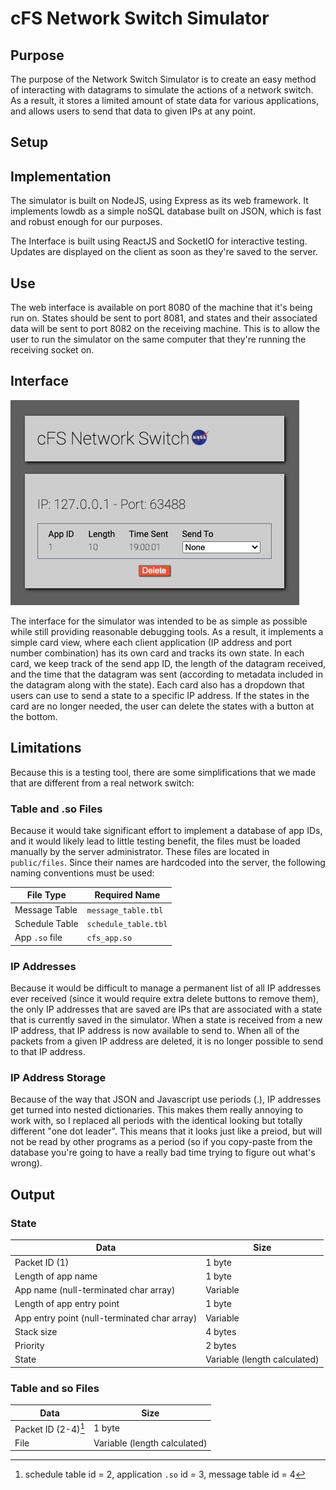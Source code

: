 # cFS Network Switch Simulator

## Purpose

The purpose of the Network Switch Simulator is to create an easy method of interacting with datagrams to simulate the actions of a network switch. As a result, it stores a limited amount of state data for various applications, and allows users to send that data to given IPs at any point.

## Setup

## Implementation

The simulator is built on NodeJS, using Express as its web framework. It implements lowdb as a simple noSQL database built on JSON, which is fast and robust enough for our purposes.

The Interface is built using ReactJS and SocketIO for interactive testing. Updates are displayed on the client as soon as they're saved to the server.

## Use

The web interface is available on port 8080 of the machine that it's being run on. States should be sent to port 8081, and states and their associated data will be sent to port 8082 on the receiving machine. This is to allow the user to run the simulator on the same computer that they're running the receiving socket on.

## Interface

![overview](./documentation_media/overview.png)

The interface for the simulator was intended to be as simple as possible while still providing reasonable debugging tools. As a result, it implements a simple card view, where each client application (IP address and port number combination) has its own card and tracks its own state. In each card, we keep track of the send app ID, the length of the datagram received, and the time that the datagram was sent (according to metadata included in the datagram along with the state). Each card also has a dropdown that users can use to send a state to a specific IP address. If the states in the card are no longer needed, the user can delete the states with a button at the bottom.

## Limitations

Because this is a testing tool, there are some simplifications that we made that are different from a real network switch:

### Table and .so Files

Because it would take significant effort to implement a database of app IDs, and it would likely lead to little testing benefit, the files must be loaded manually by the server administrator. These files are located in `public/files`. Since their names are hardcoded into the server, the following naming conventions must be used:

| File Type      | Required Name        |
| -------------- | -------------------- |
| Message Table  | `message_table.tbl`  |
| Schedule Table | `schedule_table.tbl` |
| App `.so` file | `cfs_app.so`         |

### IP Addresses

Because it would be difficult to manage a permanent list of all IP addresses ever received (since it would require extra delete buttons to remove them), the only IP addresses that are saved are IPs that are associated with a state that is currently saved in the simulator. When a state is received from a new IP address, that IP address is now available to send to. When all of the packets from a given IP address are deleted, it is no longer possible to send to that IP address.

### IP Address Storage

Because of the way that JSON and Javascript use periods (.), IP addresses get turned into nested dictionaries. This makes them really annoying to work with, so I replaced all periods with the identical looking but totally different "one dot leader". This means that it looks just like a preiod, but will not be read by other programs as a period (so if you copy-paste from the database you're going to have a really bad time trying to figure out what's wrong).

## Output

### State

| Data                                         | Size                         |
| -------------------------------------------- | ---------------------------- |
| Packet ID (1)                                | 1 byte                       |
| Length of app name                           | 1 byte                       |
| App name (null-terminated char array)        | Variable                     |
| Length of app entry point                    | 1 byte                       |
| App entry point (null-terminated char array) | Variable                     |
| Stack size                                   | 4 bytes                      |
| Priority                                     | 2 bytes                      |
| State                                        | Variable (length calculated) |

### Table and so Files

| Data                | Size                         |
| ------------------- | ---------------------------- |
| Packet ID (2-4)[^1] | 1 byte                       |
| File                | Variable (length calculated) |

[^1]: schedule table id  = 2, application `.so` id = 3, message table id = 4

